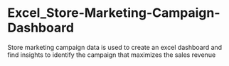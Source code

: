 # Excel_Store-Marketing-Campaign-Dashboard
 Store marketing campaign data is used to create an excel dashboard and find insights to identify the campaign that maximizes the sales revenue

